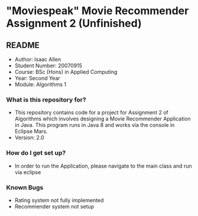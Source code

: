 # __"Moviespeak" Movie Recommender Assignment 2__ (Unfinished) #
## README ##

- Author: Isaac Allen
- Student Number: 20070915
- Course: BSc (Hons) in Applied Computing
- Year: Second Year
- Module: Algorithms 1

### What is this repository for? ###

* This repository contains code for a project for Assignment 2 of Algorithms which involves designing a Movie Recommender Application in Java. This program runs in Java 8 and works via the console in Eclipse Mars.
* Version: 2.0

### How do I get set up? ###

* In order to run the Application, please navigate to the main class and run via eclipse

### Known Bugs ###
* Rating system not fully implemented
* Recommender system not setup
